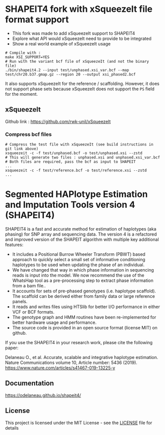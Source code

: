 # SHAPEIT4 fork with xSqueezeIt file format support

- This fork was made to add xSqueezeIt support to SHAPEIT4
- Explore what API would xSqueezeIt need to provide to be integrated
- Show a real world example of xSqueezeIt usage

```shell
# Compile with :
make XSI_SUPPORT=YES
# Run with the variant bcf file of xSqueezeIt (and not the binary file)
./bin/shapeit4.2 --input test/unphased.xsi_var.bcf --map test/chr20.b37.gmap.gz --region 20 --output xsi_phased2.bcf
```

It also supports xSqueezeIt for the reference / scaffolding. However, it does not support phase sets because xSqueezeIt does not support the `PS` field for the moment.

## xSqueezeIt

Github link : https://github.com/rwk-unil/xSqueezeIt

### Compress bcf files

```shell
# Compress the test file with xSqueezeIt (see build instructions in git link above)
xsqueezeit -c -f test/unphased.bcf -o test/unphased.xsi --zstd
# This will generate two files : unphased.xsi and unphased.xsi_var.bcf
# Both files are required, pass the bcf as input to SHAPEIT
...
xsqueezeit -c -f test/reference.bcf -o test/reference.xsi --zstd
...
```

# Segmented HAPlotype Estimation and Imputation Tools version 4 (SHAPEIT4)

SHAPEIT4 is a fast and accurate method for estimation of haplotypes (aka phasing) for SNP array and sequencing data. The version 4 is a refactored and improved version of the SHAPEIT algorithm with multiple key additional features:
- It includes a Positional Burrow Wheeler Transform (PBWT) based approach to quickly select a small set of informative conditioning haplotypes to be used when updating the phase of an individual.
- We have changed that way in which phase information in sequencing reads is input into the model. We now recommend the use of the WhatsHap tool as a pre-processing step to extract phase information from a bam file..
- It accounts for sets of pre-phased genotypes (i.e. haplotype scaffold). The scaffold can be derived either from family data or large reference panels.
- It reads and writes files using HTSlib for better I/O performance in either VCF or BCF formats.
- The genotype graph and HMM routines have been re-implemented for better hardware usage and performance.
- The source code is provided in an open source format (license MIT) on github.

If you use the SHAPEIT4 in your research work, please cite the following paper:

Delaneau O., et al. Accurate, scalable and integrative haplotype estimation. Nature Communications volume 10, Article number: 5436 (2019). 
https://www.nature.com/articles/s41467-019-13225-y

## Documentation

https://odelaneau.github.io/shapeit4/

## License

This project is licensed under the MIT License - see the [LICENSE](LICENSE) file for details
